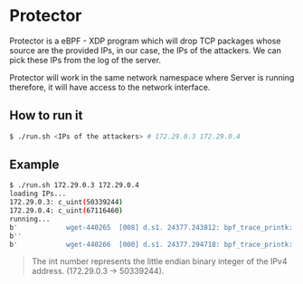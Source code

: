 # Protector

Protector is a eBPF - XDP program which will drop TCP packages whose source are the provided IPs, in our case, the IPs of the attackers. We can pick these IPs from the log of the server.

Protector will work in the same network namespace where Server is running therefore, it will have access to the network interface.

## How to run it

```bash
$ ./run.sh <IPs of the attackers> # 172.29.0.3 172.29.0.4
```

## Example

```bash
$ ./run.sh 172.29.0.3 172.29.0.4
loading IPs...
172.29.0.3: c_uint(50339244)
172.29.0.4: c_uint(67116460)
running...
b'            wget-440265  [008] d.s1. 24377.243812: bpf_trace_printk: blocking 67116460...'
b''
b'            wget-440266  [000] d.s1. 24377.294718: bpf_trace_printk: blocking 50339244...'
```

> The int number represents the little endian binary integer of the IPv4 address. (172.29.0.3 -> 50339244).
